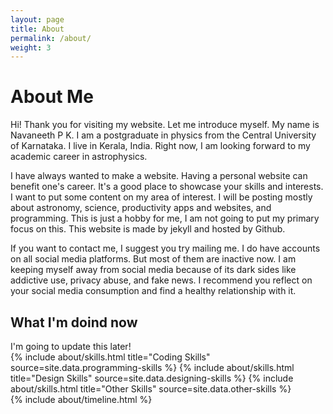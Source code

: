 ```yaml
---
layout: page
title: About
permalink: /about/
weight: 3
---
```


# **About Me**

Hi! Thank you for visiting my website. Let me introduce myself. My name is Navaneeth P K. I am a postgraduate in physics from the Central University of Karnataka. I live in Kerala, India. Right now, I am looking forward to my academic career in astrophysics.  

I have always wanted to make a website. Having a personal website can benefit one's career. It's a good place to showcase your skills and interests. I want to put some content on my area of interest. I will be posting mostly about astronomy, science, productivity apps and websites, and programming. This is just a hobby for me, I am not going to put my primary focus on this. This website is made by jekyll and hosted by Github.  

If you want to contact me, I suggest you try mailing me. I do have accounts on all social media platforms. But most of them are inactive now. I am keeping myself away from social media because of its dark sides like addictive use, privacy abuse, and fake news. I recommend you reflect on your social media consumption and find a healthy relationship with it.
 
<h2>What I'm doind now</h2>
I'm going to update this later!

<div class="row">
{% include about/skills.html title="Coding Skills" source=site.data.programming-skills %}
{% include about/skills.html title="Design Skills" source=site.data.designing-skills %}
{% include about/skills.html title="Other Skills" source=site.data.other-skills %}
</div>

<div class="row">
{% include about/timeline.html %}
</div>